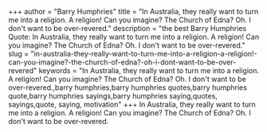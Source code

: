 +++
author = "Barry Humphries"
title = "In Australia, they really want to turn me into a religion. A religion! Can you imagine? The Church of Edna? Oh. I don't want to be over-revered."
description = "the best Barry Humphries Quote: In Australia, they really want to turn me into a religion. A religion! Can you imagine? The Church of Edna? Oh. I don't want to be over-revered."
slug = "in-australia-they-really-want-to-turn-me-into-a-religion-a-religion!-can-you-imagine?-the-church-of-edna?-oh-i-dont-want-to-be-over-revered"
keywords = "In Australia, they really want to turn me into a religion. A religion! Can you imagine? The Church of Edna? Oh. I don't want to be over-revered.,barry humphries,barry humphries quotes,barry humphries quote,barry humphries sayings,barry humphries saying,quotes, sayings,quote, saying, motivation"
+++
In Australia, they really want to turn me into a religion. A religion! Can you imagine? The Church of Edna? Oh. I don't want to be over-revered.
